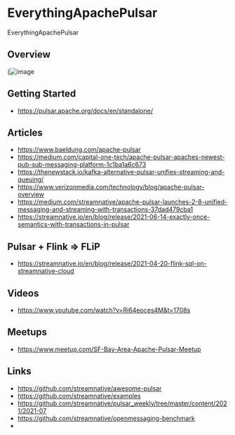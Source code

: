 # EverythingApachePulsar
EverythingApachePulsar

## Overview

(![image](https://user-images.githubusercontent.com/18673814/126215262-cfa9dcdb-ab76-4f3a-839d-c56fbc9b863c.png)

## Getting Started

* https://pulsar.apache.org/docs/en/standalone/


## Articles

* https://www.baeldung.com/apache-pulsar
* https://medium.com/capital-one-tech/apache-pulsar-apaches-newest-pub-sub-messaging-platform-1c1ba1a6c673
* https://thenewstack.io/kafka-alternative-pulsar-unifies-streaming-and-queuing/
* https://www.verizonmedia.com/technology/blog/apache-pulsar-overview
* https://medium.com/streamnative/apache-pulsar-launches-2-8-unified-messaging-and-streaming-with-transactions-37dad479cba1
* https://streamnative.io/en/blog/release/2021-06-14-exactly-once-semantics-with-transactions-in-pulsar

## Pulsar + Flink => FLiP

* https://streamnative.io/en/blog/release/2021-04-20-flink-sql-on-streamnative-cloud

## Videos

* https://www.youtube.com/watch?v=Ri64eoces4M&t=1708s


## Meetups

* https://www.meetup.com/SF-Bay-Area-Apache-Pulsar-Meetup


## Links

* https://github.com/streamnative/awesome-pulsar
* https://github.com/streamnative/examples
* https://github.com/streamnative/pulsar_weekly/tree/master/content/2021/2021-07
* https://github.com/streamnative/openmessaging-benchmark
* 
